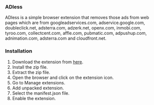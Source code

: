 ### ADless
ADless is a simple browser extension that removes those ads from web pages which are from googleadservices.com, adservice.google.com, doubleclick.net, adsterra.com, adzerk.net, openx.com, inmobi.com, tyroo.com, collectcent.com, affle.com, pubmatic.com, adpushup.com, adnimation.com, adsterra.com and cloudfront.net.

### Installation

1. Download the extension from [here](https://github.com/Beta-Verse-Hub/ADless/releases/latest).
2. Install the zip file.
3. Extract the zip file.
4. Open the browser and click on the extension icon.
5. Go to Manage extensions.
6. Add unpacked extension.
7. Select the manifest.json file.
8. Enable the extension.
